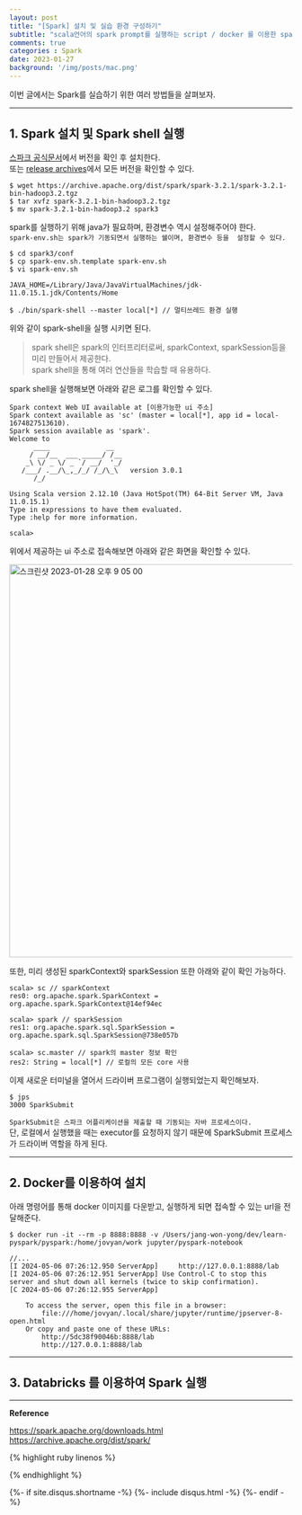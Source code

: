 ```yaml
---
layout: post
title: "[Spark] 설치 및 실습 환경 구성하기"   
subtitle: "scala언어의 spark prompt를 실행하는 script / docker 를 이용한 spark 실행 / databricks 플랫폼 community edition"    
comments: true
categories : Spark
date: 2023-01-27
background: '/img/posts/mac.png'
---   
```


이번 글에서는 Spark를 실습하기 위한 여러 방법들을 살펴보자.   

- - -  

## 1. Spark 설치 및 Spark shell 실행   

[스파크 공식문서](https://spark.apache.org/downloads.html)에서 버전을 확인 후 설치한다.     
또는 [release archives](https://archive.apache.org/dist/spark/)에서 모든 버전을 확인할 수 있다.     

```
$ wget https://archive.apache.org/dist/spark/spark-3.2.1/spark-3.2.1-bin-hadoop3.2.tgz
$ tar xvfz spark-3.2.1-bin-hadoop3.2.tgz   
$ mv spark-3.2.1-bin-hadoop3.2 spark3
```  

spark를 실행하기 위해 java가 필요하며, 환경변수 역시 설정해주어야 한다.    
`spark-env.sh는 spark가 기동되면서 실행하는 쉘이며, 환경변수 등을 
설정할 수 있다.`    

```
$ cd spark3/conf
$ cp spark-env.sh.template spark-env.sh
$ vi spark-env.sh

JAVA_HOME=/Library/Java/JavaVirtualMachines/jdk-11.0.15.1.jdk/Contents/Home

$ ./bin/spark-shell --master local[*] // 멀티쓰레드 환경 실행 
```

위와 같이 spark-shell을 실행 시키면 된다.   

> spark shell은 spark의 인터프리터로써, sparkContext, sparkSession등을 미리 만들어서 
제공한다.   
> spark shell을 통해 여러 연산들을 학습할 때 유용하다.   

spark shell을 실행해보면 아래와 같은 로그를 확인할 수 있다.   

```
Spark context Web UI available at [이용가능한 ui 주소]
Spark context available as 'sc' (master = local[*], app id = local-1674827513610).
Spark session available as 'spark'.
Welcome to
      ____              __
     / __/__  ___ _____/ /__
    _\ \/ _ \/ _ `/ __/  '_/
   /___/ .__/\_,_/_/ /_/\_\   version 3.0.1
      /_/

Using Scala version 2.12.10 (Java HotSpot(TM) 64-Bit Server VM, Java 11.0.15.1)
Type in expressions to have them evaluated.
Type :help for more information.

scala>
```

위에서 제공하는 ui 주소로 접속해보면 아래와 같은 화면을 확인할 수 있다.   

<img width="700" alt="스크린샷 2023-01-28 오후 9 05 00" src="https://user-images.githubusercontent.com/26623547/215265536-14c39b5f-8538-4511-8cb9-2c1c384d632e.png">   

또한, 미리 생성된 sparkContext와 sparkSession 또한 아래와 같이 확인 가능하다.   

```
scala> sc // sparkContext
res0: org.apache.spark.SparkContext = org.apache.spark.SparkContext@14ef94ec

scala> spark // sparkSession
res1: org.apache.spark.sql.SparkSession = org.apache.spark.sql.SparkSession@738e057b

scala> sc.master // spark의 master 정보 확인
res2: String = local[*] // 로컬의 모든 core 사용 
```

이제 새로운 터미널을 열어서 드라이버 프로그램이 실행되었는지 확인해보자.   

```
$ jps
3000 SparkSubmit
```

`SparkSubmit은 스파크 어플리케이션을 제출할 때 기동되는 자바 프로세스이다.`    
단, 로컬에서 실행했을 때는 executor를 요청하지 않기 때문에 
SparkSubmit 프로세스가 드라이버 역할을 하게 된다.   

- - - 

## 2. Docker를 이용하여 설치    

아래 명령어를 통해 docker 이미지를 다운받고, 실행하게 되면 접속할 수 있는 
url을 전달해준다.   

```
$ docker run -it --rm -p 8888:8888 -v /Users/jang-won-yong/dev/learn-pyspark/pyspark:/home/jovyan/work jupyter/pyspark-notebook   

//...
[I 2024-05-06 07:26:12.950 ServerApp]     http://127.0.0.1:8888/lab
[I 2024-05-06 07:26:12.951 ServerApp] Use Control-C to stop this server and shut down all kernels (twice to skip confirmation).
[C 2024-05-06 07:26:12.955 ServerApp]

    To access the server, open this file in a browser:
        file:///home/jovyan/.local/share/jupyter/runtime/jpserver-8-open.html
    Or copy and paste one of these URLs:
        http://5dc38f90046b:8888/lab
        http://127.0.0.1:8888/lab
```

- - - 

## 3. Databricks 를 이용하여 Spark 실행   




- - - 

**Reference**    

<https://spark.apache.org/downloads.html>   
<https://archive.apache.org/dist/spark/>   

{% highlight ruby linenos %}

{% endhighlight %}


{%- if site.disqus.shortname -%}
    {%- include disqus.html -%}
{%- endif -%}

